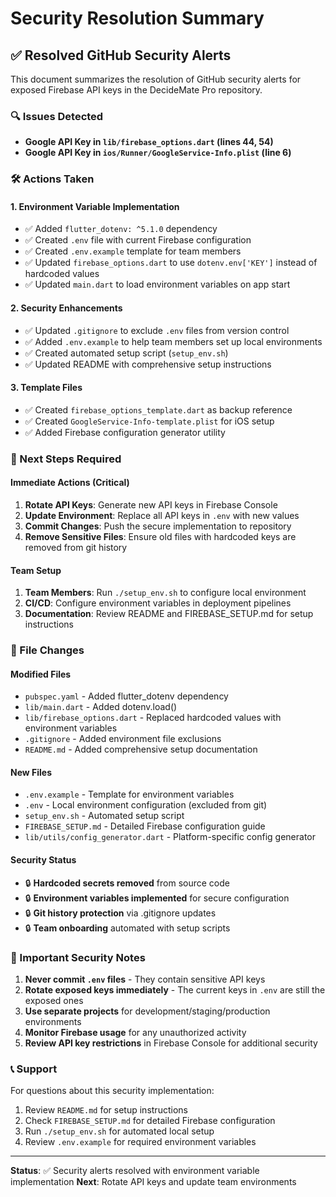 # Security Resolution Summary

## ✅ Resolved GitHub Security Alerts

This document summarizes the resolution of GitHub security alerts for exposed Firebase API keys in the DecideMate Pro repository.

### 🔍 Issues Detected
- **Google API Key in `lib/firebase_options.dart` (lines 44, 54)**
- **Google API Key in `ios/Runner/GoogleService-Info.plist` (line 6)**

### 🛠 Actions Taken

#### 1. Environment Variable Implementation
- ✅ Added `flutter_dotenv: ^5.1.0` dependency
- ✅ Created `.env` file with current Firebase configuration
- ✅ Created `.env.example` template for team members
- ✅ Updated `firebase_options.dart` to use `dotenv.env['KEY']` instead of hardcoded values
- ✅ Updated `main.dart` to load environment variables on app start

#### 2. Security Enhancements
- ✅ Updated `.gitignore` to exclude `.env` files from version control
- ✅ Added `.env.example` to help team members set up local environments
- ✅ Created automated setup script (`setup_env.sh`)
- ✅ Updated README with comprehensive setup instructions

#### 3. Template Files
- ✅ Created `firebase_options_template.dart` as backup reference
- ✅ Created `GoogleService-Info-template.plist` for iOS setup
- ✅ Added Firebase configuration generator utility

### 🔄 Next Steps Required

#### Immediate Actions (Critical)
1. **Rotate API Keys**: Generate new API keys in Firebase Console
2. **Update Environment**: Replace all API keys in `.env` with new values
3. **Commit Changes**: Push the secure implementation to repository
4. **Remove Sensitive Files**: Ensure old files with hardcoded keys are removed from git history

#### Team Setup
1. **Team Members**: Run `./setup_env.sh` to configure local environment
2. **CI/CD**: Configure environment variables in deployment pipelines
3. **Documentation**: Review README and FIREBASE_SETUP.md for setup instructions

### 📁 File Changes

#### Modified Files
- `pubspec.yaml` - Added flutter_dotenv dependency
- `lib/main.dart` - Added dotenv.load()
- `lib/firebase_options.dart` - Replaced hardcoded values with environment variables
- `.gitignore` - Added environment file exclusions
- `README.md` - Added comprehensive setup documentation

#### New Files
- `.env.example` - Template for environment variables
- `.env` - Local environment configuration (excluded from git)
- `setup_env.sh` - Automated setup script
- `FIREBASE_SETUP.md` - Detailed Firebase configuration guide
- `lib/utils/config_generator.dart` - Platform-specific config generator

#### Security Status
- 🔒 **Hardcoded secrets removed** from source code
- 🔒 **Environment variables implemented** for secure configuration
- 🔒 **Git history protection** via .gitignore updates
- 🔒 **Team onboarding** automated with setup scripts

### 🚨 Important Security Notes

1. **Never commit `.env` files** - They contain sensitive API keys
2. **Rotate exposed keys immediately** - The current keys in `.env` are still the exposed ones
3. **Use separate projects** for development/staging/production environments
4. **Monitor Firebase usage** for any unauthorized activity
5. **Review API key restrictions** in Firebase Console for additional security

### 📞 Support

For questions about this security implementation:
1. Review `README.md` for setup instructions
2. Check `FIREBASE_SETUP.md` for detailed Firebase configuration
3. Run `./setup_env.sh` for automated local setup
4. Review `.env.example` for required environment variables

---
**Status**: ✅ Security alerts resolved with environment variable implementation
**Next**: Rotate API keys and update team environments
